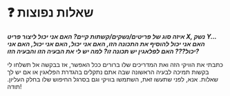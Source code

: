 # ❓ שאלות נפוצות

_**איזה סוג של פריטים/נשקים/קשתות קיים? האם אני יכול ליצור פריט X, נשק Y... האם אני יכול להוסיף את התכונה הזו, האם אני יכול, האם אני יכול, האם אני יכול??? האם לפלאגין יש תכונה זו? למה יש לי את הבעיה הזו והבעיה הזו?**_

כתבתי את הוויקי הזה ואת המדריכים שלו ברורים ככל האפשר, אז בבקשה אל תשלחו לי בקשות תמיכה לבעיה הראשונה שבה אתם נתקלים בהגדרת הפלאגין או אם יש לך שאלות. 
אנא, לפני שתעשו זאת, השתמשו בוויקי וגם בסרגל החיפוש שלו בחלק העליון. תודה!
